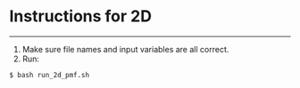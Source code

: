 # Instructions for 2D
****
1. Make sure file names and input variables are all correct.  
2. Run:
```
$ bash run_2d_pmf.sh
```
